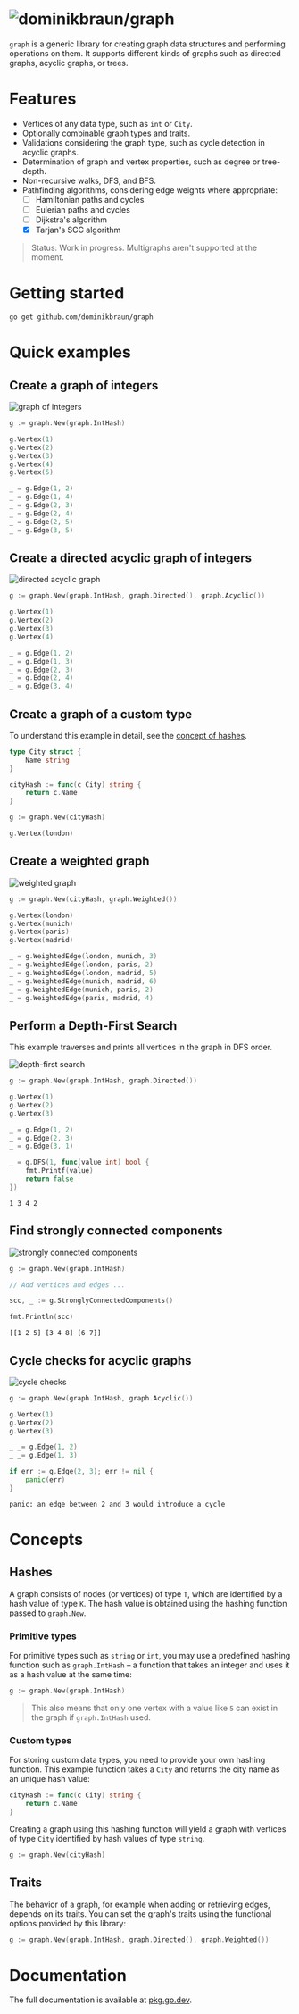 # ![dominikbraun/graph](img/logo.svg)

`graph` is a generic library for creating graph data structures and performing operations on them.
It supports different kinds of graphs such as directed graphs, acyclic graphs, or trees.

# Features

* Vertices of any data type, such as `int` or `City`.
* Optionally combinable graph types and traits.
* Validations considering the graph type, such as cycle detection in acyclic graphs.
* Determination of graph and vertex properties, such as degree or tree-depth.
* Non-recursive walks, DFS, and BFS.
* Pathfinding algorithms, considering edge weights where appropriate:
  * [ ] Hamiltonian paths and cycles
  * [ ] Eulerian paths and cycles
  * [ ] Dijkstra's algorithm
  * [x] Tarjan's SCC algorithm

> Status: Work in progress. Multigraphs aren't supported at the moment.

# Getting started

```
go get github.com/dominikbraun/graph
```

# Quick examples

## Create a graph of integers

![graph of integers](img/simple.svg)

```go
g := graph.New(graph.IntHash)

g.Vertex(1)
g.Vertex(2)
g.Vertex(3)
g.Vertex(4)
g.Vertex(5)

_ = g.Edge(1, 2)
_ = g.Edge(1, 4)
_ = g.Edge(2, 3)
_ = g.Edge(2, 4)
_ = g.Edge(2, 5)
_ = g.Edge(3, 5)
```

## Create a directed acyclic graph of integers

![directed acyclic graph](img/dag.svg)

```go
g := graph.New(graph.IntHash, graph.Directed(), graph.Acyclic())

g.Vertex(1)
g.Vertex(2)
g.Vertex(3)
g.Vertex(4)

_ = g.Edge(1, 2)
_ = g.Edge(1, 3)
_ = g.Edge(2, 3)
_ = g.Edge(2, 4)
_ = g.Edge(3, 4)
```

## Create a graph of a custom type

To understand this example in detail, see the [concept of hashes](#hashes).

```go
type City struct {
    Name string
}

cityHash := func(c City) string {
    return c.Name
}

g := graph.New(cityHash)

g.Vertex(london)
```

## Create a weighted graph

![weighted graph](img/cities.svg)

```go
g := graph.New(cityHash, graph.Weighted())

g.Vertex(london)
g.Vertex(munich)
g.Vertex(paris)
g.Vertex(madrid)

_ = g.WeightedEdge(london, munich, 3)
_ = g.WeightedEdge(london, paris, 2)
_ = g.WeightedEdge(london, madrid, 5)
_ = g.WeightedEdge(munich, madrid, 6)
_ = g.WeightedEdge(munich, paris, 2)
_ = g.WeightedEdge(paris, madrid, 4)
```

## Perform a Depth-First Search

This example traverses and prints all vertices in the graph in DFS order.

![depth-first search](img/dfs.svg)

```go
g := graph.New(graph.IntHash, graph.Directed())

g.Vertex(1)
g.Vertex(2)
g.Vertex(3)

_ = g.Edge(1, 2)
_ = g.Edge(2, 3)
_ = g.Edge(3, 1)

_ = g.DFS(1, func(value int) bool {
    fmt.Printf(value)
    return false
})
```

```
1 3 4 2
```

## Find strongly connected components

![strongly connected components](img/scc.svg)

```go
g := graph.New(graph.IntHash)

// Add vertices and edges ...

scc, _ := g.StronglyConnectedComponents()

fmt.Println(scc)
```

```
[[1 2 5] [3 4 8] [6 7]]
```

## Cycle checks for acyclic graphs

![cycle checks](img/cycles.svg)

```go
g := graph.New(graph.IntHash, graph.Acyclic())

g.Vertex(1)
g.Vertex(2)
g.Vertex(3)

_ _= g.Edge(1, 2)
_ _= g.Edge(1, 3)

if err := g.Edge(2, 3); err != nil {
    panic(err)
}
```

```
panic: an edge between 2 and 3 would introduce a cycle
```

# Concepts

## Hashes

A graph consists of nodes (or vertices) of type `T`, which are identified by a hash value of type
`K`. The hash value is obtained using the hashing function passed to `graph.New`.

### Primitive types

For primitive types such as `string` or `int`, you may use a predefined hashing function such as
`graph.IntHash` – a function that takes an integer and uses it as a hash value at the same time:

```go
g := graph.New(graph.IntHash)
```

> This also means that only one vertex with a value like `5` can exist in the graph if
> `graph.IntHash` used.

### Custom types

For storing custom data types, you need to provide your own hashing function. This example function
takes a `City` and returns the city name as an unique hash value:

```go
cityHash := func(c City) string {
    return c.Name
}
```

Creating a graph using this hashing function will yield a graph with vertices of type `City`
identified by hash values of type `string`.

```go
g := graph.New(cityHash)
```

## Traits

The behavior of a graph, for example when adding or retrieving edges, depends on its traits. You
can set the graph's traits using the functional options provided by this library:

```go
g := graph.New(graph.IntHash, graph.Directed(), graph.Weighted())
```

# Documentation

The full documentation is available at [pkg.go.dev](https://pkg.go.dev/github.com/dominikbraun/graph).
